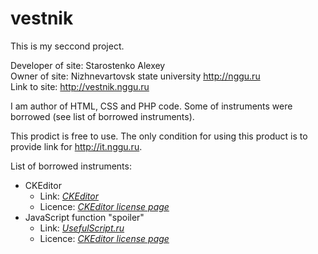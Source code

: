 vestnik
=======

This is my seccond project.

Developer of site: Starostenko Alexey<br>
Owner of site: Nizhnevartovsk state university <a href="http://nggu.ru" target="_blank">http://nggu.ru</a><br>
Link to site: <a href="http://vestnik.nggu.ru" target="_blank">http://vestnik.nggu.ru</a><br>

<p>I am author of HTML, CSS and PHP code. Some of instruments were borrowed (see list of borrowed instruments).</p>
<p>This prodict is free to use. The only condition for using this product is to provide link for <a href="http://it.nggu.ru" target="_blank">http://it.nggu.ru</a>.</p>

<p>List of borrowed instruments:
<ul>
  <li>
    CKEditor
    <ul>
      <li>Link: <a href='http://ckeditor.com' target="_blank"><i>CKEditor</i></a></li>
      <li>Licence: <a href='http://ckeditor.com/about/license' target="_blank"><i>CKEditor license page</i></a></li>
    </ul>
  </li>
  <li>
    JavaScript function "spoiler"
    <ul>
      <li>Link: <a href='http://usefulscript.ru/own_spoiler.php' target="_blank"><i>UsefulScript.ru</i></a></li>
      <li>Licence: <a href='http://ckeditor.com/about/license' target="_blank"><i>CKEditor license page</i></a></li>
    </ul>
  </li>
</ul>
</ul>
</p>
